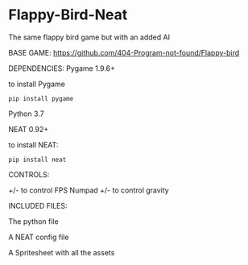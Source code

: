 # Flappy-Bird-Neat
The same flappy bird game but with an added AI

BASE GAME: https://github.com/404-Program-not-found/Flappy-bird

DEPENDENCIES:
  Pygame 1.9.6+
  
  to install Pygame
  
    pip install pygame
  
  Python 3.7
  
  NEAT 0.92+
  
  to install NEAT:
  
    pip install neat

CONTROLS:

  +/- to control FPS
  Numpad +/- to control gravity
 
 
INCLUDED FILES:

  The python file
  
  A NEAT config file
  
  A Spritesheet with all the assets
